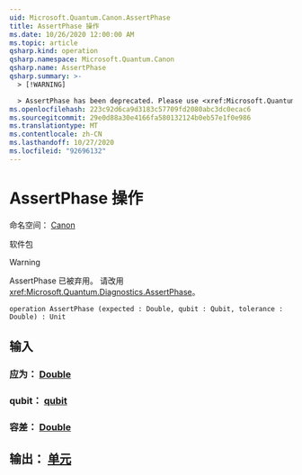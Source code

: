 ```yaml
---
uid: Microsoft.Quantum.Canon.AssertPhase
title: AssertPhase 操作
ms.date: 10/26/2020 12:00:00 AM
ms.topic: article
qsharp.kind: operation
qsharp.namespace: Microsoft.Quantum.Canon
qsharp.name: AssertPhase
qsharp.summary: >-
  > [!WARNING]

  > AssertPhase has been deprecated. Please use <xref:Microsoft.Quantum.Diagnostics.AssertPhase> instead.
ms.openlocfilehash: 223c92d6ca9d3183c57709fd2080abc3dc0ecac6
ms.sourcegitcommit: 29e0d88a30e4166fa580132124b0eb57e1f0e986
ms.translationtype: MT
ms.contentlocale: zh-CN
ms.lasthandoff: 10/27/2020
ms.locfileid: "92696132"
---
```

# <a name="assertphase-operation"></a>AssertPhase 操作

命名空间： [Canon](xref:Microsoft.Quantum.Canon)

软件包 [](https://nuget.org/packages/)


> [!WARNING]
> AssertPhase 已被弃用。 请改用 <xref:Microsoft.Quantum.Diagnostics.AssertPhase>。



```qsharp
operation AssertPhase (expected : Double, qubit : Qubit, tolerance : Double) : Unit
```


## <a name="input"></a>输入

### <a name="expected--double"></a>应为： [Double](xref:microsoft.quantum.lang-ref.double)




### <a name="qubit--qubit"></a>qubit： [qubit](xref:microsoft.quantum.lang-ref.qubit)




### <a name="tolerance--double"></a>容差： [Double](xref:microsoft.quantum.lang-ref.double)





## <a name="output--unit"></a>输出： [单元](xref:microsoft.quantum.lang-ref.unit)

